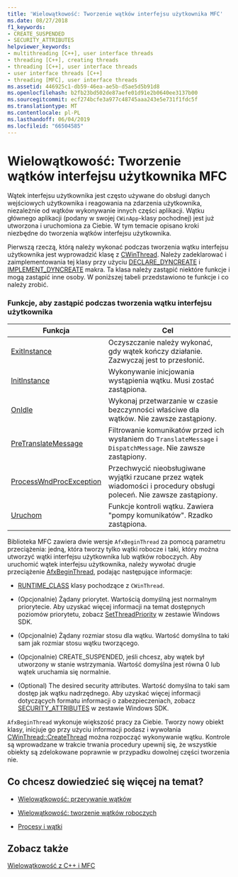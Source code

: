 ```yaml
---
title: 'Wielowątkowość: Tworzenie wątków interfejsu użytkownika MFC'
ms.date: 08/27/2018
f1_keywords:
- CREATE_SUSPENDED
- SECURITY_ATTRIBUTES
helpviewer_keywords:
- multithreading [C++], user interface threads
- threading [C++], creating threads
- threading [C++], user interface threads
- user interface threads [C++]
- threading [MFC], user interface threads
ms.assetid: 446925c1-db59-46ea-ae5b-d5ae5d5b91d8
ms.openlocfilehash: b2fb23bd502de87aefe01d91e2b0640ee3137b00
ms.sourcegitcommit: ecf274bcfe3a977c48745aaa243e5e731f1fdc5f
ms.translationtype: MT
ms.contentlocale: pl-PL
ms.lasthandoff: 06/04/2019
ms.locfileid: "66504585"
---
```

# <a name="multithreading-creating-mfc-user-interface-threads"></a>Wielowątkowość: Tworzenie wątków interfejsu użytkownika MFC

Wątek interfejsu użytkownika jest często używane do obsługi danych wejściowych użytkownika i reagowania na zdarzenia użytkownika, niezależnie od wątków wykonywanie innych części aplikacji. Wątku głównego aplikacji (podany w swojej `CWinApp`-klasy pochodnej) jest już utworzona i uruchomiona za Ciebie. W tym temacie opisano kroki niezbędne do tworzenia wątków interfejsu użytkownika.

Pierwszą rzeczą, którą należy wykonać podczas tworzenia wątku interfejsu użytkownika jest wyprowadzić klasę z [CWinThread](../mfc/reference/cwinthread-class.md). Należy zadeklarować i zaimplementowania tej klasy przy użyciu [DECLARE_DYNCREATE](../mfc/reference/run-time-object-model-services.md#declare_dyncreate) i [IMPLEMENT_DYNCREATE](../mfc/reference/run-time-object-model-services.md#implement_dyncreate) makra. Ta klasa należy zastąpić niektóre funkcje i mogą zastąpić inne osoby. W poniższej tabeli przedstawiono te funkcje i co należy zrobić.

### <a name="functions-to-override-when-creating-a-user-interface-thread"></a>Funkcje, aby zastąpić podczas tworzenia wątku interfejsu użytkownika

|Funkcja|Cel|
|--------------|-------------|
|[ExitInstance](../mfc/reference/cwinthread-class.md#exitinstance)|Oczyszczanie należy wykonać, gdy wątek kończy działanie. Zazwyczaj jest to przesłonić.|
|[InitInstance](../mfc/reference/cwinthread-class.md#initinstance)|Wykonywanie inicjowania wystąpienia wątku. Musi zostać zastąpiona.|
|[OnIdle](../mfc/reference/cwinthread-class.md#onidle)|Wykonaj przetwarzanie w czasie bezczynności właściwe dla wątków. Nie zawsze zastąpiony.|
|[PreTranslateMessage](../mfc/reference/cwinthread-class.md#pretranslatemessage)|Filtrowanie komunikatów przed ich wysłaniem do `TranslateMessage` i `DispatchMessage`. Nie zawsze zastąpiony.|
|[ProcessWndProcException](../mfc/reference/cwinthread-class.md#processwndprocexception)|Przechwycić nieobsługiwane wyjątki rzucane przez wątek wiadomości i procedury obsługi poleceń. Nie zawsze zastąpiony.|
|[Uruchom](../mfc/reference/cwinthread-class.md#run)|Funkcje kontroli wątku. Zawiera "pompy komunikatów". Rzadko zastąpiona.|

Biblioteka MFC zawiera dwie wersje `AfxBeginThread` za pomocą parametru przeciążenia: jedną, która tworzy tylko wątki robocze i taki, który można utworzyć wątki interfejsu użytkownika lub wątków roboczych. Aby uruchomić wątek interfejsu użytkownika, należy wywołać drugie przeciążenie [AfxBeginThread](../mfc/reference/application-information-and-management.md#afxbeginthread), podając następujące informacje:

- [RUNTIME_CLASS](../mfc/reference/run-time-object-model-services.md#runtime_class) klasy pochodzące z `CWinThread`.

- (Opcjonalnie) Żądany priorytet. Wartością domyślną jest normalnym priorytecie. Aby uzyskać więcej informacji na temat dostępnych poziomów priorytetu, zobacz [SetThreadPriority](/windows/desktop/api/processthreadsapi/nf-processthreadsapi-setthreadpriority) w zestawie Windows SDK.

- (Opcjonalnie) Żądany rozmiar stosu dla wątku. Wartość domyślna to taki sam jak rozmiar stosu wątku tworzącego.

- (Opcjonalnie) CREATE_SUSPENDED, jeśli chcesz, aby wątek był utworzony w stanie wstrzymania. Wartość domyślna jest równa 0 lub wątek uruchamia się normalnie.

- (Optional) The desired security attributes. Wartość domyślna to taki sam dostęp jak wątku nadrzędnego. Aby uzyskać więcej informacji dotyczących formatu informacji o zabezpieczeniach, zobacz [SECURITY_ATTRIBUTES](/previous-versions/windows/desktop/legacy/aa379560\(v=vs.85\)) w zestawie Windows SDK.

`AfxBeginThread` wykonuje większość pracy za Ciebie. Tworzy nowy obiekt klasy, inicjuje go przy użyciu informacji podasz i wywołania [CWinThread::CreateThread](../mfc/reference/cwinthread-class.md#createthread) można rozpocząć wykonywanie wątku. Kontrole są wprowadzane w trakcie trwania procedury upewnij się, że wszystkie obiekty są zdelokowane poprawnie w przypadku dowolnej części tworzenia nie.

## <a name="what-do-you-want-to-know-more-about"></a>Co chcesz dowiedzieć się więcej na temat?

- [Wielowątkowość: przerywanie wątków](multithreading-terminating-threads.md)

- [Wielowątkowość: tworzenie wątków roboczych](multithreading-creating-worker-threads.md)

- [Procesy i wątki](/windows/desktop/ProcThread/processes-and-threads)

## <a name="see-also"></a>Zobacz także

[Wielowątkowość z C++ i MFC](multithreading-with-cpp-and-mfc.md)
